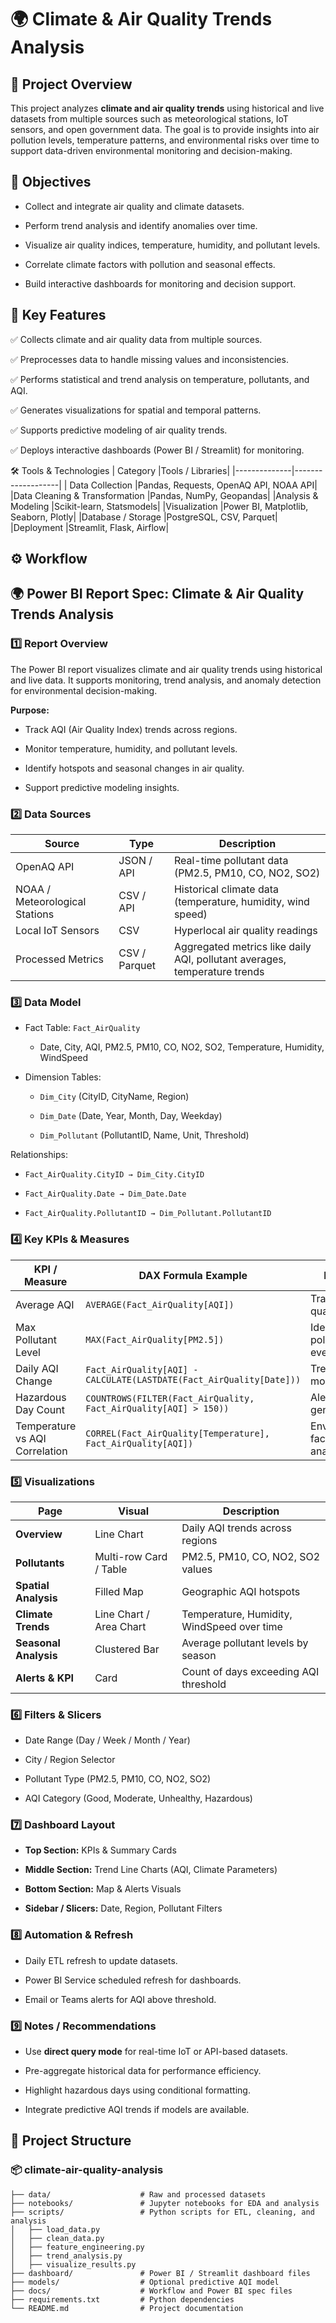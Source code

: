 # 🌍 Climate & Air Quality Trends Analysis
## 🚀 Project Overview

This project analyzes **climate and air quality trends** using historical and live datasets from multiple sources such as meteorological stations, IoT sensors, and open government data.
The goal is to provide insights into air pollution levels, temperature patterns, and environmental risks over time to support data-driven environmental monitoring and decision-making.
## 🎯 Objectives

- Collect and integrate air quality and climate datasets.

- Perform trend analysis and identify anomalies over time.

- Visualize air quality indices, temperature, humidity, and pollutant levels.

- Correlate climate factors with pollution and seasonal effects.

- Build interactive dashboards for monitoring and decision support.

## 🧠 Key Features

✅ Collects climate and air quality data from multiple sources.

✅ Preprocesses data to handle missing values and inconsistencies.
  
✅ Performs statistical and trend analysis on temperature, pollutants, and AQI.

✅ Generates visualizations for spatial and temporal patterns.

✅ Supports predictive modeling of air quality trends.

✅ Deploys interactive dashboards (Power BI / Streamlit) for monitoring.

🛠️ Tools & Technologies
| Category	    |Tools / Libraries|
|--------------|-------------------|
| Data Collection	                 |Pandas, Requests, OpenAQ API, NOAA API|
|Data Cleaning & Transformation    |Pandas, NumPy, Geopandas|
|Analysis & Modeling	             |Scikit-learn, Statsmodels|
|Visualization                     |Power BI, Matplotlib, Seaborn, Plotly|
|Database / Storage                |PostgreSQL, CSV, Parquet|
|Deployment                        |Streamlit, Flask, Airflow|

## ⚙️ Workflow
## 🌍 Power BI Report Spec: Climate & Air Quality Trends Analysis
### 1️⃣ Report Overview

The Power BI report visualizes climate and air quality trends using historical and live data. It supports monitoring, trend analysis, and anomaly detection for environmental decision-making.

**Purpose:**

- Track AQI (Air Quality Index) trends across regions.

- Monitor temperature, humidity, and pollutant levels.

- Identify hotspots and seasonal changes in air quality.

- Support predictive modeling insights.
### 2️⃣ Data Sources
|Source	                             |Type	            |Description
|------------------------------------|------------------|----------------------------------------------------------------------|
|OpenAQ API                          |	JSON / API	    |Real-time pollutant data (PM2.5, PM10, CO, NO2, SO2)|
|NOAA / Meteorological Stations      |	CSV / API	      |Historical climate data (temperature, humidity, wind speed)|
|Local IoT Sensors                   |	CSV	            |Hyperlocal air quality readings|
|Processed Metrics                   |	CSV / Parquet   |Aggregated metrics like daily AQI, pollutant averages, temperature trends|

### 3️⃣ Data Model

- Fact Table: `Fact_AirQuality`

   - Date, City, AQI, PM2.5, PM10, CO, NO2, SO2, Temperature, Humidity, WindSpeed

- Dimension Tables:

  - `Dim_City` (CityID, CityName, Region)

  - `Dim_Date` (Date, Year, Month, Day, Weekday)

  - `Dim_Pollutant` (PollutantID, Name, Unit, Threshold)

Relationships:

- `Fact_AirQuality.CityID → Dim_City.CityID`

- `Fact_AirQuality.Date → Dim_Date.Date`

- `Fact_AirQuality.PollutantID → Dim_Pollutant.PollutantID`

### 4️⃣ Key KPIs & Measures

| KPI / Measure                  | DAX Formula Example                                                 | Purpose                        |
| ------------------------------ | ------------------------------------------------------------------- | ------------------------------ |
| Average AQI                    | `AVERAGE(Fact_AirQuality[AQI])`                                     | Track air quality trends       |
| Max Pollutant Level            | `MAX(Fact_AirQuality[PM2.5])`                                       | Identify peak pollution events |
| Daily AQI Change               | `Fact_AirQuality[AQI] - CALCULATE(LASTDATE(Fact_AirQuality[Date]))` | Trend monitoring               |
| Hazardous Day Count            | `COUNTROWS(FILTER(Fact_AirQuality, Fact_AirQuality[AQI] > 150))`    | Alert generation               |
| Temperature vs AQI Correlation | `CORREL(Fact_AirQuality[Temperature], Fact_AirQuality[AQI])`        | Environmental factor analysis  |

### 5️⃣ Visualizations

| Page                  | Visual                  | Description                                |
| --------------------- | ----------------------- | ------------------------------------------ |
| **Overview**          | Line Chart              | Daily AQI trends across regions            |
| **Pollutants**        | Multi-row Card / Table  | PM2.5, PM10, CO, NO2, SO2 values           |
| **Spatial Analysis**  | Filled Map              | Geographic AQI hotspots                    |
| **Climate Trends**    | Line Chart / Area Chart | Temperature, Humidity, WindSpeed over time |
| **Seasonal Analysis** | Clustered Bar           | Average pollutant levels by season         |
| **Alerts & KPI**      | Card                    | Count of days exceeding AQI threshold      |



### 6️⃣ Filters & Slicers

- Date Range (Day / Week / Month / Year)

- City / Region Selector

- Pollutant Type (PM2.5, PM10, CO, NO2, SO2)

- AQI Category (Good, Moderate, Unhealthy, Hazardous)


### 7️⃣ Dashboard Layout

- **Top Section:** KPIs & Summary Cards

- **Middle Section:** Trend Line Charts (AQI, Climate Parameters)

- **Bottom Section:** Map & Alerts Visuals

- **Sidebar / Slicers:** Date, Region, Pollutant Filters


### 8️⃣ Automation & Refresh

- Daily ETL refresh to update datasets.

- Power BI Service scheduled refresh for dashboards.

- Email or Teams alerts for AQI above threshold.

### 9️⃣ Notes / Recommendations

- Use **direct query mode** for real-time IoT or API-based datasets.

- Pre-aggregate historical data for performance efficiency.

- Highlight hazardous days using conditional formatting.

- Integrate predictive AQI trends if models are available.

## 📁 Project Structure
### 📦 climate-air-quality-analysis

```plaintext
├── data/                    # Raw and processed datasets
├── notebooks/               # Jupyter notebooks for EDA and analysis
├── scripts/                 # Python scripts for ETL, cleaning, and analysis
│   ├── load_data.py
│   ├── clean_data.py
│   ├── feature_engineering.py
│   ├── trend_analysis.py
│   ├── visualize_results.py
├── dashboard/               # Power BI / Streamlit dashboard files
├── models/                  # Optional predictive AQI model
├── docs/                    # Workflow and Power BI spec files
├── requirements.txt         # Python dependencies
└── README.md                # Project documentation
```
